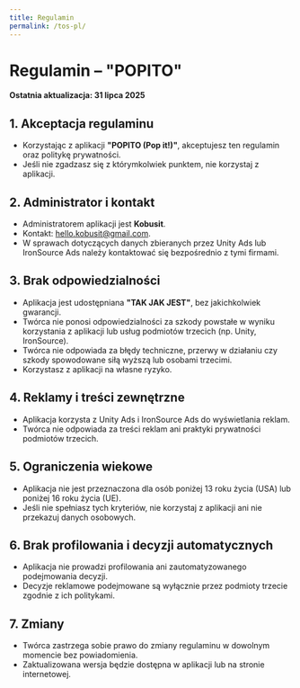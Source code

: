 ```yaml
---
title: Regulamin
permalink: /tos-pl/
---
```


# Regulamin – "POPITO"

**Ostatnia aktualizacja: 31 lipca 2025**

## 1. Akceptacja regulaminu

- Korzystając z aplikacji **"POPITO (Pop it!)"**, akceptujesz ten regulamin oraz politykę prywatności.
- Jeśli nie zgadzasz się z którymkolwiek punktem, nie korzystaj z aplikacji.

## 2. Administrator i kontakt

- Administratorem aplikacji jest **Kobusit**.
- Kontakt: [hello.kobusit@gmail.com](mailto:hello.kobusit@gmail.com).
- W sprawach dotyczących danych zbieranych przez Unity Ads lub IronSource Ads należy kontaktować się bezpośrednio z tymi firmami.

## 3. Brak odpowiedzialności

- Aplikacja jest udostępniana **"TAK JAK JEST"**, bez jakichkolwiek gwarancji.
- Twórca nie ponosi odpowiedzialności za szkody powstałe w wyniku korzystania z aplikacji lub usług podmiotów trzecich (np. Unity, IronSource).
- Twórca nie odpowiada za błędy techniczne, przerwy w działaniu czy szkody spowodowane siłą wyższą lub osobami trzecimi.
- Korzystasz z aplikacji na własne ryzyko.

## 4. Reklamy i treści zewnętrzne

- Aplikacja korzysta z Unity Ads i IronSource Ads do wyświetlania reklam.
- Twórca nie odpowiada za treści reklam ani praktyki prywatności podmiotów trzecich.

## 5. Ograniczenia wiekowe

- Aplikacja nie jest przeznaczona dla osób poniżej 13 roku życia (USA) lub poniżej 16 roku życia (UE).
- Jeśli nie spełniasz tych kryteriów, nie korzystaj z aplikacji ani nie przekazuj danych osobowych.

## 6. Brak profilowania i decyzji automatycznych

- Aplikacja nie prowadzi profilowania ani zautomatyzowanego podejmowania decyzji.
- Decyzje reklamowe podejmowane są wyłącznie przez podmioty trzecie zgodnie z ich politykami.

## 7. Zmiany

- Twórca zastrzega sobie prawo do zmiany regulaminu w dowolnym momencie bez powiadomienia.
- Zaktualizowana wersja będzie dostępna w aplikacji lub na stronie internetowej.


